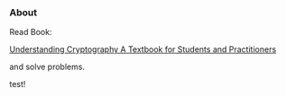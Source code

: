 ### About

Read Book:

[Understanding Cryptography A Textbook for Students and Practitioners](https://www.crypto-textbook.com/)

and solve problems.

test!


